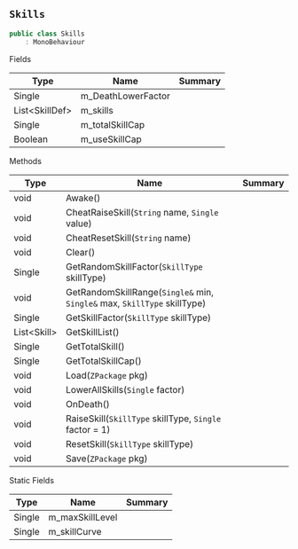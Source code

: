 ## `Skills`

```csharp
public class Skills
    : MonoBehaviour

```

Fields

| Type | Name | Summary | 
| --- | --- | --- | 
| Single | m_DeathLowerFactor |  | 
| List&lt;SkillDef&gt; | m_skills |  | 
| Single | m_totalSkillCap |  | 
| Boolean | m_useSkillCap |  | 


Methods

| Type | Name | Summary | 
| --- | --- | --- | 
| void | Awake() |  | 
| void | CheatRaiseSkill(`String` name, `Single` value) |  | 
| void | CheatResetSkill(`String` name) |  | 
| void | Clear() |  | 
| Single | GetRandomSkillFactor(`SkillType` skillType) |  | 
| void | GetRandomSkillRange(`Single&` min, `Single&` max, `SkillType` skillType) |  | 
| Single | GetSkillFactor(`SkillType` skillType) |  | 
| List&lt;Skill&gt; | GetSkillList() |  | 
| Single | GetTotalSkill() |  | 
| Single | GetTotalSkillCap() |  | 
| void | Load(`ZPackage` pkg) |  | 
| void | LowerAllSkills(`Single` factor) |  | 
| void | OnDeath() |  | 
| void | RaiseSkill(`SkillType` skillType, `Single` factor = 1) |  | 
| void | ResetSkill(`SkillType` skillType) |  | 
| void | Save(`ZPackage` pkg) |  | 


Static Fields

| Type | Name | Summary | 
| --- | --- | --- | 
| Single | m_maxSkillLevel |  | 
| Single | m_skillCurve |  | 


